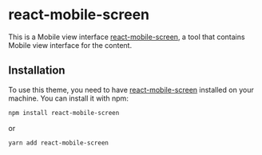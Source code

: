 # react-mobile-screen

This is a Mobile view interface [react-mobile-screen](https://npmjs.com/package/convertupleads-theme), a tool that contains Mobile view interface for the content.

## Installation

To use this theme, you need to have [react-mobile-screen](https://npmjs.com/package/convertupleads-theme) installed on your machine. You can install it with npm:

```bash
npm install react-mobile-screen
```

or

```bash
yarn add react-mobile-screen
```

[//]: # (## Documentation)

[//]: # ()
